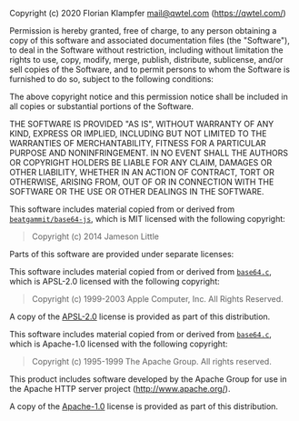 Copyright (c) 2020 Florian Klampfer <mail@qwtel.com> (https://qwtel.com/)

Permission is hereby granted, free of charge, to any person obtaining a copy
of this software and associated documentation files (the "Software"), to deal
in the Software without restriction, including without limitation the rights
to use, copy, modify, merge, publish, distribute, sublicense, and/or sell
copies of the Software, and to permit persons to whom the Software is
furnished to do so, subject to the following conditions:

The above copyright notice and this permission notice shall be included in
all copies or substantial portions of the Software.

THE SOFTWARE IS PROVIDED "AS IS", WITHOUT WARRANTY OF ANY KIND, EXPRESS OR
IMPLIED, INCLUDING BUT NOT LIMITED TO THE WARRANTIES OF MERCHANTABILITY,
FITNESS FOR A PARTICULAR PURPOSE AND NONINFRINGEMENT. IN NO EVENT SHALL THE
AUTHORS OR COPYRIGHT HOLDERS BE LIABLE FOR ANY CLAIM, DAMAGES OR OTHER
LIABILITY, WHETHER IN AN ACTION OF CONTRACT, TORT OR OTHERWISE, ARISING FROM,
OUT OF OR IN CONNECTION WITH THE SOFTWARE OR THE USE OR OTHER DEALINGS IN
THE SOFTWARE.

This software includes material copied from or derived from 
[`beatgammit/base64-js`],
which is MIT licensed with the following copyright:

> Copyright (c) 2014 Jameson Little 

Parts of this software are provided under separate licenses:

This software includes material copied from or derived from 
[`base64.c`],
which is APSL-2.0 licensed with the following copyright:

> Copyright (c) 1999-2003 Apple Computer, Inc.  All Rights Reserved.

A copy of the [APSL-2.0] license is provided as part of this distribution.

This software includes material copied from or derived from 
[`base64.c`],
which is Apache-1.0 licensed with the following copyright:

> Copyright (c) 1995-1999 The Apache Group.  All rights reserved.

This product includes software developed by the Apache Group for use in the 
Apache HTTP server project (http://www.apache.org/).

A copy of the [Apache-1.0] license is provided as part of this distribution.


[MIT]: licenses/MIT.md
[APSL-2.0]: licenses/APSL-2.0.md
[Apache-1.0]: licenses/Apache-1.0.md

[`beatgammit/base64-js`]: https://github.com/beatgammit/base64-js
[`base64.c`]: https://opensource.apple.com/source/QuickTimeStreamingServer/QuickTimeStreamingServer-452/CommonUtilitiesLib/base64.c